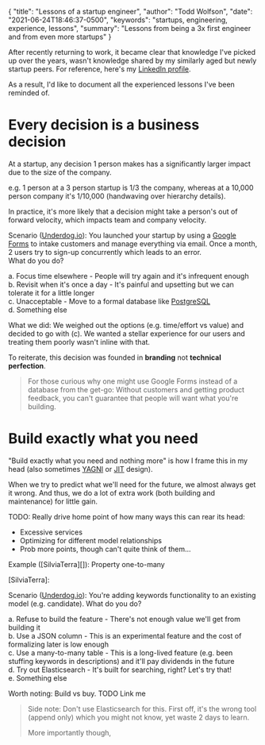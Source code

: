 {
  "title": "Lessons of a startup engineer",
  "author": "Todd Wolfson",
  "date": "2021-06-24T18:46:37-0500",
  "keywords": "startups, engineering, experience, lessons",
  "summary": "Lessons from being a 3x first engineer and from even more startups"
}

After recently returning to work, it became clear that knowledge I've picked up over the years, wasn't knowledge shared by my similarly aged but newly startup peers. For reference, here's my [LinkedIn profile][LinkedIn].

[LinkedIn]: https://www.linkedin.com/in/toddwolfson/

As a result, I'd like to document all the experienced lessons I've been reminded of.

# Every decision is a business decision
At a startup, any decision 1 person makes has a significantly larger impact due to the size of the company.

e.g. 1 person at a 3 person startup is 1/3 the company, whereas at a 10,000 person company it's 1/10,000 (handwaving over hierarchy details).

In practice, it's more likely that a decision might take a person's out of forward velocity, which impacts team and company velocity.

Scenario ([Underdog.io][]): You launched your startup by using a [Google Forms][] to intake customers and manage everything via email. Once a month, 2 users try to sign-up concurrently which leads to an error.
<br/>
What do you do?

[Underdog.io]: https://underdog.io/

a. Focus time elsewhere - People will try again and it's infrequent enough
<br/>
b. Revisit when it's once a day - It's painful and upsetting but we can tolerate it for a little longer
<br/>
c. Unacceptable - Move to a formal database like [PostgreSQL][]
<br/>
d. Something else

[Google Forms]: https://www.google.com/forms/about/
[PostgreSQL]: https://www.postgresql.org/

What we did: We weighed out the options (e.g. time/effort vs value) and decided to go with (c). We wanted a stellar experience for our users and treating them poorly wasn't inline with that.

To reiterate, this decision was founded in **branding** not **technical perfection**.

> For those curious why one might use Google Forms instead of a database from the get-go: Without customers and getting product feedback, you can't guarantee that people will want what you're building.

# Build exactly what you need
"Build exactly what you need and nothing more" is how I frame this in my head (also sometimes [YAGNI][] or [JIT][] design).

[YAGNI]: https://en.wikipedia.org/wiki/You_aren%27t_gonna_need_it
[JIT]: https://en.wikipedia.org/wiki/Just-in-time_compilation

When we try to predict what we'll need for the future, we almost always get it wrong. And thus, we do a lot of extra work (both building and maintenance) for little gain.

TODO: Really drive home point of how many ways this can rear its head:
- Excessive services
- Optimizing for different model relationships
- Prob more points, though can't quite think of them...

Example ([SilviaTerra][]): Property one-to-many

[SilviaTerra]:

Scenario ([Underdog.io][]): You're adding keywords functionality to an existing model (e.g. candidate). What do you do?

a. Refuse to build the feature - There's not enough value we'll get from building it
<br/>
b. Use a JSON column - This is an experimental feature and the cost of formalizing later is low enough
<br/>
c. Use a many-to-many table - This is a long-lived feature (e.g. been stuffing keywords in descriptions) and it'll pay dividends in the future
<br/>
d. Try out Elasticsearch - It's built for searching, right? Let's try that!
<br/>
e. Something else

Worth noting: Build vs buy. TODO Link me

> Side note: Don't use Elasticsearch for this. First off, it's the wrong tool (append only) which you might not know, yet waste 2 days to learn.
>
> More importantly though,
